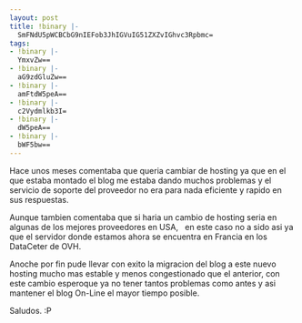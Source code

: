 ```yaml
---
layout: post
title: !binary |-
  SmFNdU5pWCBCbG9nIEFob3JhIGVuIG51ZXZvIGhvc3Rpbmc=
tags:
- !binary |-
  YmxvZw==
- !binary |-
  aG9zdGluZw==
- !binary |-
  amFtdW5peA==
- !binary |-
  c2Vydmlkb3I=
- !binary |-
  dW5peA==
- !binary |-
  bWF5bw==
---
```

Hace unos meses comentaba que queria cambiar de hosting ya que en el que estaba montado el blog me estaba dando muchos problemas y el servicio de soporte del proveedor no era para nada eficiente y rapido en sus respuestas.

Aunque tambien comentaba que si haria un cambio de hosting seria en algunas de los mejores proveedores en USA,   en este caso no a sido asi ya que el servidor donde estamos ahora se encuentra en Francia en los DataCeter de OVH.

Anoche por fin pude llevar con exito la migracion del blog a este nuevo hosting mucho mas estable y menos congestionado que el anterior, con este cambio esperoque ya no tener tantos problemas como antes y asi mantener el blog On-Line el mayor tiempo posible.

Saludos. :P
